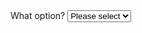 <div class="au-body">
  <label class="au-label" for="select1block">What option?</label>
  <select id="select1block" class="au-select au-select--block">
    <option value="">Please select</option>
    <option value="1">Option 1</option>
    <option value="2">Option 2</option>
    <option value="3">Option 3</option>
  </select>
</div>
